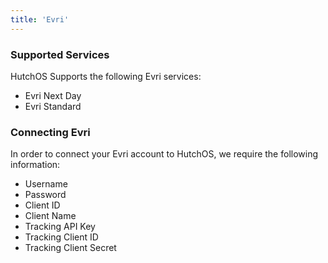 ```yaml
---
title: 'Evri'
---
```


### Supported Services

HutchOS Supports the following Evri services:

- Evri Next Day
- Evri Standard

### Connecting Evri

In order to connect your Evri account to HutchOS, we require the following information:

- Username
- Password
- Client ID
- Client Name
- Tracking API Key
- Tracking Client ID
- Tracking Client Secret